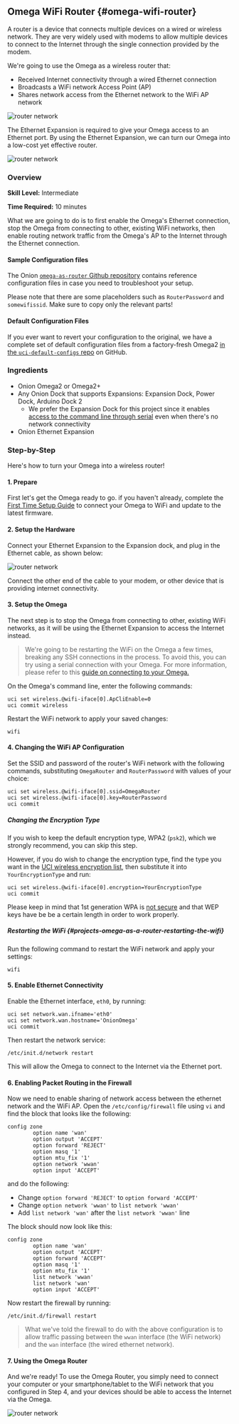 ## Omega WiFi Router {#omega-wifi-router}

A router is a device that connects multiple devices on a wired or wireless network. They are very widely used with modems to allow multiple devices to connect to the Internet through the single connection provided by the modem.

We're going to use the Omega as a wireless router that:

* Received Internet connectivity through a wired Ethernet connection
* Broadcasts a WiFi network Access Point (AP)
* Shares network access from the Ethernet network to the WiFi AP network

![router network](./img/router-setup.jpg)

The Ethernet Expansion is required to give your Omega access to an Ethernet port. By using the Ethernet Expansion, we can turn our Omega into a low-cost yet effective router.

![router network](./img/router-network.png)

### Overview

**Skill Level:** Intermediate

**Time Required:** 10 minutes

What we are going to do is to first enable the Omega's Ethernet connection, stop the Omega from connecting to other, existing WiFi networks, then enable routing network traffic from the Omega's AP to the Internet through the Ethernet connection.

#### Sample Configuration files

The Onion [`omega-as-router` Github repository](https://github.com/OnionIoT/omega-as-router) contains reference configuration files in case you need to troubleshoot your setup.

Please note that there are some placeholders such as `RouterPassword` and `somewifissid`. Make sure to copy only the relevant parts!

#### Default Configuration Files

If you ever want to revert your configuration to the original, we have a complete set of default configuration files from a factory-fresh Omega2 [in the `uci-default-configs` repo](https://github.com/OnionIoT/uci-default-configs) on GitHub.


### Ingredients

* Onion Omega2 or Omega2+
* Any Onion Dock that supports Expansions: Expansion Dock, Power Dock, Arduino Dock 2
	* We prefer the Expansion Dock for this project since it enables [access to the command line through serial](https://docs.onion.io/omega2-docs/connecting-to-the-omega-terminal.html#connecting-to-the-omega-terminal-serial) even when there's no network connectivity
* Onion Ethernet Expansion

### Step-by-Step

Here's how to turn your Omega into a wireless router!

#### 1. Prepare

First let's get the Omega ready to go. if you haven't already, complete the [First Time Setup Guide](https://docs.onion.io/omega2-docs/first-time-setup.html) to connect your Omega to WiFi and update to the latest firmware.

#### 2. Setup the Hardware

Connect your Ethernet Expansion to the Expansion dock, and plug in the Ethernet cable, as shown below:

![router network](./img/router-setup.jpg)

Connect the other end of the cable to your modem, or other device that is providing internet connectivity.

#### 3. Setup the Omega

The next step is to stop the Omega from connecting to other, existing WiFi networks, as it will be using the Ethernet Expansion to access the Internet instead.

>We're going to be restarting the WiFi on the Omega a few times, breaking any SSH connections in the process. To avoid this, you can try using a serial connection with your Omega. For more information, please refer to this [guide on connecting to your Omega.](#connecting-to-the-omega-terminal)

On the Omega's command line, enter the following commands:

```
uci set wireless.@wifi-iface[0].ApCliEnable=0
uci commit wireless
```

Restart the WiFi network to apply your saved changes:

```
wifi
```


#### 4. Changing the WiFi AP Configuration

Set the SSID and password of the router's WiFi network with the following commands, substituting `OmegaRouter` and `RouterPassword` with values of your choice:

```
uci set wireless.@wifi-iface[0].ssid=OmegaRouter
uci set wireless.@wifi-iface[0].key=RouterPassword
uci commit
```

##### Changing the Encryption Type

If you wish to keep the default encryption type, WPA2 (`psk2`), which we strongly recommend, you can skip this step.

However, if you do wish to change the encryption type, find the type you want in the [UCI wireless encryption list](https://wiki.openwrt.org/doc/uci/wireless/encryption), then substitute it into `YourEncryptionType` and run:

```
uci set wireless.@wifi-iface[0].encryption=YourEncryptionType
uci commit
```

Please keep in mind that 1st generation WPA is [not secure](http://www.pcworld.com/article/153396/wifi_hacked.html) and that WEP keys have be be a certain length in order to work properly.

##### Restarting the WiFi {#projects-omega-as-a-router-restarting-the-wifi}

Run the following command to restart the WiFi network and apply your settings:

```
wifi
```

#### 5. Enable Ethernet Connectivity

Enable the Ethernet interface, `eth0`, by running:

```
uci set network.wan.ifname='eth0'
uci set network.wan.hostname='OnionOmega'
uci commit
```

Then restart the network service:

```
/etc/init.d/network restart
```

This will allow the Omega to connect to the Internet via the Ethernet port.

#### 6. Enabling Packet Routing in the Firewall

Now we need to enable sharing of network access between the ethernet network and the WiFi AP. Open the `/etc/config/firewall` file using `vi` and find the block that looks like the following:

```
config zone
        option name 'wan'
        option output 'ACCEPT'
        option forward 'REJECT'
        option masq '1'
        option mtu_fix '1'
        option network 'wwan'
        option input 'ACCEPT'
```

and do the following:

* Change `option forward 'REJECT'` to `option forward 'ACCEPT'`
* Change `option network 'wwan'` to `list network 'wwan'`
* Add `list network 'wan'` after the `list network 'wwan'` line

The block should now look like this:

```
config zone
        option name 'wan'
        option output 'ACCEPT'
        option forward 'ACCEPT'
        option masq '1'
        option mtu_fix '1'   
        list network 'wwan'  
        list network 'wan'   
        option input 'ACCEPT'
```

Now restart the firewall by running:

```
/etc/init.d/firewall restart
```

> What we've told the firewall to do with the above configuration is to allow traffic passing between the `wwan` interface (the WiFi network) and the `wan` interface (the wired ethernet network).

#### 7. Using the Omega Router

And we're ready! To use the Omega Router, you simply need to connect your computer or your smartphone/tablet to the WiFi network that you configured in Step 4, and your devices should be able to access the Internet via the Omega.

![router network](./img/router-network.png)
